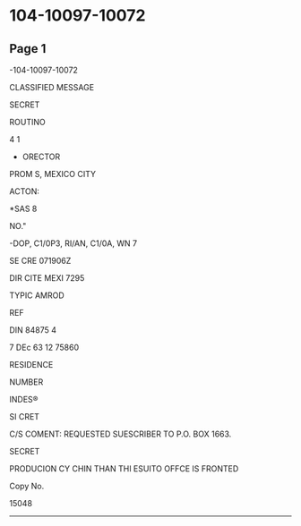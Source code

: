 # 104-10097-10072

## Page 1

-104-10097-10072

CLASSIFIED MESSAGE

SECRET

ROUTINO

4 1

+ ORECTOR

PROM S, MEXICO CITY

ACTON:

*SAS 8

NO."

-DOP, C1/0P3, RI/AN, C1/0A, WN 7

SE CRE 071906Z

DIR CITE MEXI 7295

TYPIC AMROD

REF

DIN 84875 4

7 DEc 63 12 75860

RESIDENCE

NUMBER

INDES®

SI CRET

C/S COMENT: REQUESTED SUESCRIBER TO P.O. BOX 1663.

SECRET

PRODUCION CY CHIN THAN THI ESUITO OFFCE IS FRONTED

Copy No.

15048

---

